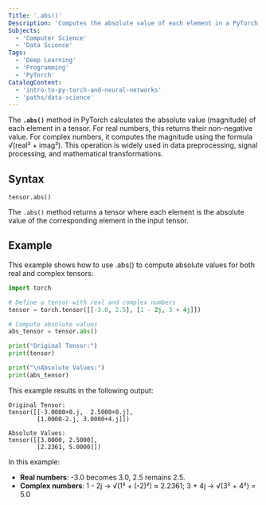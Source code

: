 ```yaml
---
Title: '.abs()'
Description: 'Computes the absolute value of each element in a PyTorch tensor. For complex numbers, returns their magnitude.'
Subjects:
  - 'Computer Science'
  - 'Data Science'
Tags:
  - 'Deep Learning'
  - 'Programming'
  - 'PyTorch'
CatalogContent:
  - 'intro-to-py-torch-and-neural-networks'
  - 'paths/data-science'
---
```


The **`.abs()`** method in PyTorch calculates the absolute value (magnitude) of each element in a tensor. For real numbers, this returns their non-negative value. For complex numbers, it computes the magnitude using the formula √(real² + imag²). This operation is widely used in data preprocessing, signal processing, and mathematical transformations.

## Syntax

```pseudo
tensor.abs()
```

The `.abs()` method returns a tensor where each element is the absolute value of the corresponding element in the input tensor.

## Example

This example shows how to use .abs() to compute absolute values for both real and complex tensors:

```py
import torch

# Define a tensor with real and complex numbers
tensor = torch.tensor([[-3.0, 2.5], [1 - 2j, 3 + 4j]])

# Compute absolute values
abs_tensor = tensor.abs()

print("Original Tensor:")
print(tensor)

print("\nAbsolute Values:")
print(abs_tensor)
```

This example results in the following output:

```shell
Original Tensor:
tensor([[-3.0000+0.j,  2.5000+0.j],
        [1.0000-2.j, 3.0000+4.j]])

Absolute Values:
tensor([[3.0000, 2.5000],
        [2.2361, 5.0000]])
```

In this example:

- **Real numbers**: -3.0 becomes 3.0, 2.5 remains 2.5.
- **Complex numbers**: 1 - 2j → √(1² + (-2)²) ≈ 2.2361; 3 + 4j → √(3² + 4²) = 5.0
